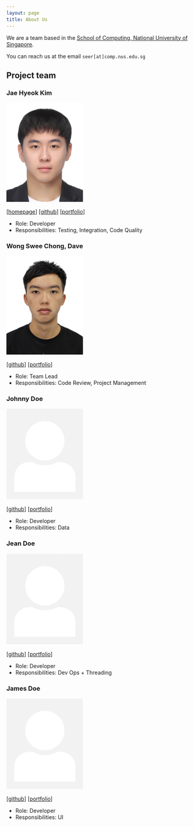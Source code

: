 ```yaml
---
layout: page
title: About Us
---
```


We are a team based in the [School of Computing, National University of Singapore](https://www.comp.nus.edu.sg).

You can reach us at the email `seer[at]comp.nus.edu.sg`

## Project team

### Jae Hyeok Kim

<img src="images/zzawook.png" width="200px">

[[homepage](http://kjaehyeok21.dev)]
[[github](https://github.com/zzawook)]
[[portfolio](team/johndoe.md)]

* Role: Developer
* Responsibilities: Testing, Integration, Code Quality

### Wong Swee Chong, Dave

<img src="images/dwsc37.png" width="200px">

[[github](http://github.com/dwsc37)]
[[portfolio](team/johndoe.md)]

* Role: Team Lead
* Responsibilities: Code Review, Project Management

### Johnny Doe

<img src="images/johndoe.png" width="200px">

[[github](http://github.com/johndoe)] [[portfolio](team/johndoe.md)]

* Role: Developer
* Responsibilities: Data

### Jean Doe

<img src="images/johndoe.png" width="200px">

[[github](http://github.com/johndoe)]
[[portfolio](team/johndoe.md)]

* Role: Developer
* Responsibilities: Dev Ops + Threading

### James Doe

<img src="images/johndoe.png" width="200px">

[[github](http://github.com/johndoe)]
[[portfolio](team/johndoe.md)]

* Role: Developer
* Responsibilities: UI

